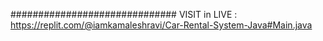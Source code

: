 ##############################
VISIT in LIVE : https://replit.com/@iamkamaleshravi/Car-Rental-System-Java#Main.java
